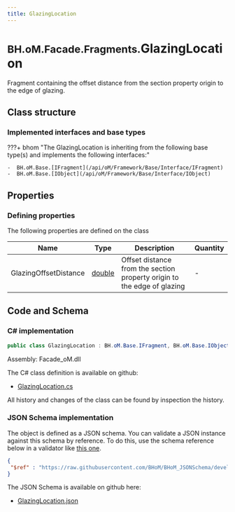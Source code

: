 ```yaml
---
title: GlazingLocation
---
```


# <small>BH.oM.Facade.Fragments.</small>**GlazingLocation**

Fragment containing the offset distance from the section property origin to the edge of glazing.

## Class structure

### Implemented interfaces and base types

???+ bhom "The GlazingLocation is inheriting from the following base type(s) and implements the following interfaces:"

    -  BH.oM.Base.[IFragment](/api/oM/Framework/Base/Interface/IFragment)
    -  BH.oM.Base.[IObject](/api/oM/Framework/Base/Interface/IObject)


## Properties



### Defining properties

The following properties are defined on the class

| Name             | Type             | Description      | Quantity         |
|------------------|------------------|------------------|------------------|
| GlazingOffsetDistance | [double](https://learn.microsoft.com/en-us/dotnet/api/System.Double?view=netstandard-2.0) | Offset distance from the section property origin to the edge of glazing | - |


## Code and Schema

### C# implementation

``` C# title="C#"
public class GlazingLocation : BH.oM.Base.IFragment, BH.oM.Base.IObject
```

Assembly: Facade_oM.dll

The C# class definition is available on github:

- [GlazingLocation.cs](https://github.com/BHoM/BHoM/blob/develop/Facade_oM/Fragments\GlazingLocation.cs)

All history and changes of the class can be found by inspection the history.
### JSON Schema implementation

The object is defined as a JSON schema. You can validate a JSON instance against this schema by reference. To do this, use the schema reference below in a validator like [this one](https://www.jsonschemavalidator.net/).

``` json title="JSON Schema"
{
 "$ref" : "https://raw.githubusercontent.com/BHoM/BHoM_JSONSchema/develop/Facade_oM/Fragments/GlazingLocation.json"
}
```

The JSON Schema is available on github here:

- [GlazingLocation.json](https://github.com/BHoM/BHoM_JSONSchema/blob/develop/Facade_oM/Fragments/GlazingLocation.json)
